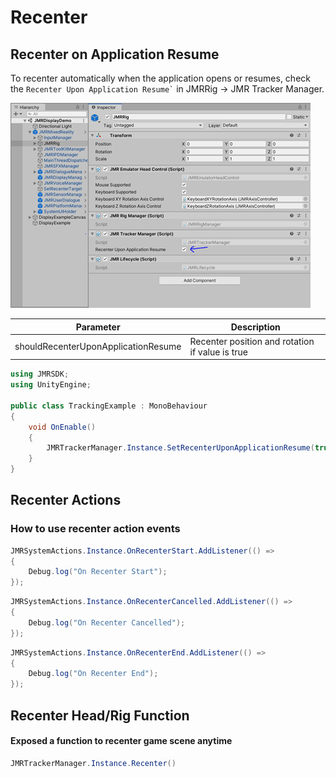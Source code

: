 # Recenter

## Recenter on Application Resume

To recenter automatically when the application opens or resumes, check the `` Recenter Upon Application Resume` `` in JMRRig -> JMR Tracker Manager.&#x20;

![Scene reference](<../.gitbook/assets/image (46).png>)

| Parameter                           | Description                                     |
| ----------------------------------- | ----------------------------------------------- |
| shouldRecenterUponApplicationResume | Recenter position and rotation if value is true |

```csharp
using JMRSDK;
using UnityEngine;

public class TrackingExample : MonoBehaviour
{
    void OnEnable()
    {
        JMRTrackerManager.Instance.SetRecenterUponApplicationResume(true);
    }
}
```

## Recenter Actions

### How to use recenter action events

```csharp
JMRSystemActions.Instance.OnRecenterStart.AddListener(() => 
{ 
    Debug.log("On Recenter Start"); 
});
```

```csharp
JMRSystemActions.Instance.OnRecenterCancelled.AddListener(() => 
{ 
    Debug.log("On Recenter Cancelled"); 
});
```

```csharp
JMRSystemActions.Instance.OnRecenterEnd.AddListener(() => 
{ 
    Debug.log("On Recenter End"); 
});
```

## **Recenter Head/Rig Function**

#### Exposed a function to recenter game scene anytime

```csharp
JMRTrackerManager.Instance.Recenter()
```
